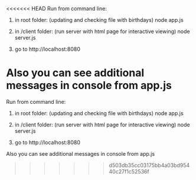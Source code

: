 <<<<<<< HEAD
Run from command line:

1) in root folder: (updating and checking file with birthdays)
node app.js 

2) in /client folder: (run server with html page for interactive viewing)
node server.js

3) go to http://localhost:8080

Also you can see additional messages in console from app.js
=======
Run from command line:

1) in root folder: (updating and checking file with birthdays)
node app.js 

2) in /client folder: (run server with html page for interactive viewing)
node server.js

3) go to http://localhost:8080

Also you can see additional messages in console from app.js
>>>>>>> d503db35cc03175bb4a03bd95440c27f1c52536f
